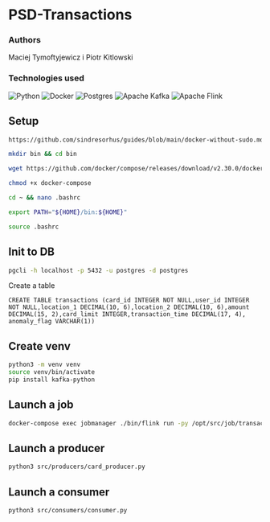 # PSD-Transactions

### Authors
Maciej Tymoftyjewicz i Piotr Kitlowski

### Technologies used
![Python](https://img.shields.io/badge/python-3670A0?style=for-the-badge&logo=python&logoColor=ffdd54)
![Docker](https://img.shields.io/badge/docker-%230db7ed.svg?style=for-the-badge&logo=docker&logoColor=white)
![Postgres](https://img.shields.io/badge/postgres-%23316192.svg?style=for-the-badge&logo=postgresql&logoColor=white)
![Apache Kafka](https://img.shields.io/badge/Apache%20Kafka-000?style=for-the-badge&logo=apachekafka)
![Apache Flink](https://img.shields.io/badge/Apache%20Flink-E6526F?style=for-the-badge&logo=Apache%20Flink&logoColor=white)

## Setup
```bash
https://github.com/sindresorhus/guides/blob/main/docker-without-sudo.md
```
```bash
mkdir bin && cd bin
```
```bash
wget https://github.com/docker/compose/releases/download/v2.30.0/docker-compose-linux-x86_64 -O docker-compose
```
```bash
chmod +x docker-compose
```
```bash
cd ~ && nano .bashrc
```
```bash
export PATH="${HOME}/bin:${HOME}"
```
```bash
source .bashrc
```

## Init to DB
```bash
pgcli -h localhost -p 5432 -u postgres -d postgres
```
Create a table
```
CREATE TABLE transactions (card_id INTEGER NOT NULL,user_id INTEGER NOT NULL,location_1 DECIMAL(10, 6),location_2 DECIMAL(10, 6),amount DECIMAL(15, 2),card_limit INTEGER,transaction_time DECIMAL(17, 4), anomaly_flag VARCHAR(1))
```

## Create venv
```bash
python3 -m venv venv
source venv/bin/activate
pip install kafka-python
```

## Launch a job
```bash
docker-compose exec jobmanager ./bin/flink run -py /opt/src/job/transactions_job.py --pyFiles /opt/src -d
```

## Launch a producer
```bash
python3 src/producers/card_producer.py
```

## Launch a consumer
```bash
python3 src/consumers/consumer.py
```
